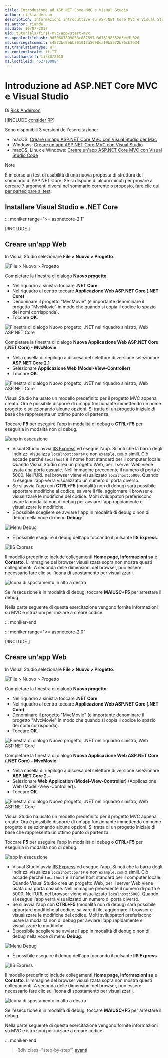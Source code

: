 ```yaml
---
title: Introduzione ad ASP.NET Core MVC e Visual Studio
author: rick-anderson
description: Informazioni introduttive su ASP.NET Core MVC e Visual Studio.
ms.author: riande
ms.date: 10/07/2017
uid: tutorials/first-mvc-app/start-mvc
ms.openlocfilehash: 9d50607899058c887597a3d73198552d3ef5b020
ms.sourcegitcommit: c4572be5ebb301013a5698caf9b5572b76cb2e34
ms.translationtype: HT
ms.contentlocale: it-IT
ms.lasthandoff: 11/30/2018
ms.locfileid: "52710088"
---
```

# <a name="get-started-with-aspnet-core-mvc-and-visual-studio"></a>Introduzione ad ASP.NET Core MVC e Visual Studio

Di [Rick Anderson](https://twitter.com/RickAndMSFT)

[!INCLUDE [consider RP](~/includes/razor.md)]

Sono disponibili 3 versioni dell'esercitazione:

* macOS: [Creare un'app ASP.NET Core MVC con Visual Studio per Mac](xref:tutorials/first-mvc-app-mac/start-mvc)
* Windows: [Creare un'app ASP.NET Core MVC con Visual Studio](xref:tutorials/first-mvc-app/start-mvc)
* macOS, Linux e Windows: [Creare un'app ASP.NET Core MVC con Visual Studio Code](xref:tutorials/first-mvc-app-xplat/start-mvc)

> [!NOTE]
> È in corso un test di usabilità di una nuova proposta di struttura del sommario di ASP.NET Core.  Se si dispone di alcuni minuti per provare a cercare 7 argomenti diversi nel sommario corrente o proposto, [fare clic qui per partecipare al test](https://dpk4xbh5.optimalworkshop.com/treejack/rps16hd5).

## <a name="install-visual-studio-and-net-core"></a>Installare Visual Studio e .NET Core

::: moniker range=">= aspnetcore-2.1"

[!INCLUDE [](~/includes/net-core-prereqs-windows.md)]

## <a name="create-a-web-app"></a>Creare un'app Web

In Visual Studio selezionare **File > Nuovo > Progetto**.

![File > Nuovo > Progetto](start-mvc/_static/alt_new_project.png)

Completare la finestra di dialogo **Nuovo progetto**:

* Nel riquadro a sinistra toccare **.NET Core**
* Nel riquadro al centro toccare **Applicazione Web ASP.NET Core (.NET Core)**
* Denominare il progetto "MvcMovie" (è importante denominare il progetto "MvcMovie" in modo che quando si copia il codice lo spazio dei nomi corrisponda).
* Toccare **OK**.

![Finestra di dialogo Nuovo progetto, .NET nel riquadro sinistro, Web ASP.NET Core ](start-mvc/_static/new_project2-21.png)

Completare la finestra di dialogo **Nuova Applicazione Web ASP.NET Core (.NET Core) - MvcMovie**:

* Nella casella di riepilogo a discesa del selettore di versione selezionare **ASP.NET Core 2.1**
* Selezionare **Applicazione Web (Model-View-Controller)**
* Toccare **OK**.

![Finestra di dialogo Nuovo progetto, .NET nel riquadro sinistro, Web ASP.NET Core ](start-mvc/_static/new_project22-21.png)

Visual Studio ha usato un modello predefinito per il progetto MVC appena creato. Ora è possibile disporre di un'app funzionante immettendo un nome progetto e selezionando alcune opzioni. Si tratta di un progetto iniziale di base che rappresenta un ottimo punto di partenza.

Toccare **F5** per eseguire l'app in modalità di debug o **CTRL+F5** per eseguirla in modalità non di debug.
<!-- These images are also used by uid: tutorials/first-mvc-app-xplat/start-mvc -->
![app in esecuzione](start-mvc/_static/1.png)

* Visual Studio avvia [IIS Express](/iis/extensions/introduction-to-iis-express/iis-express-overview) ed esegue l'app. Si noti che la barra degli indirizzi visualizza `localhost:port#` e non `example.com` o simili. Ciò accade perché `localhost` è il nome host standard per il computer locale. Quando Visual Studio crea un progetto Web, per il server Web viene usata una porta casuale. Nell'immagine precedente il numero di porta è 5000. Nell'URL nel browser viene visualizzato `localhost:5000`. Quando si esegue l'app verrà visualizzato un numero di porta diverso.
* Se si avvia l'app con **CTRL+F5** (modalità non di debug) sarà possibile apportare modifiche al codice, salvare il file, aggiornare il browser e visualizzare le modifiche del codice. Molti sviluppatori preferiscono usare la modalità non di debug per avviare l'app rapidamente e visualizzare le modifiche.
* È possibile scegliere se avviare l'app in modalità di debug o non di debug nella voce di menu **Debug**:

![Menu Debug](start-mvc/_static/debug_menu.png)

* È possibile eseguire il debug dell'app toccando il pulsante **IIS Express**.

![IIS Express](start-mvc/_static/iis_express.png)

Il modello predefinito include collegamenti **Home page, Informazioni su** e **Contatto**. L'immagine del browser visualizzata sopra non mostra questi collegamenti. A seconda delle dimensioni del browser, può essere necessario fare clic sull'icona di spostamento per visualizzarli.

![Icona di spostamento in alto a destra](start-mvc/_static/2.png)

Se l'esecuzione è in modalità di debug, toccare **MAIUSC+F5** per arrestare il debug.

Nella parte seguente di questa esercitazione vengono fornite informazioni su MVC e istruzioni per iniziare a creare codice.

::: moniker-end

::: moniker range="<= aspnetcore-2.0"

[!INCLUDE [](~/includes/net-core-prereqs.md)]

## <a name="create-a-web-app"></a>Creare un'app Web

In Visual Studio selezionare **File > Nuovo > Progetto**.

![File > Nuovo > Progetto](start-mvc/_static/alt_new_project.png)

Completare la finestra di dialogo **Nuovo progetto**:

* Nel riquadro a sinistra toccare **.NET Core**
* Nel riquadro al centro toccare **Applicazione Web ASP.NET Core (.NET Core)**
* Denominare il progetto "MvcMovie" (è importante denominare il progetto "MvcMovie" in modo che quando si copia il codice lo spazio dei nomi corrisponda).
* Toccare **OK**.

![Finestra di dialogo Nuovo progetto, .NET nel riquadro sinistro, Web ASP.NET Core ](start-mvc/_static/new_project2.png)

Completare la finestra di dialogo **Nuova Applicazione Web ASP.NET Core (.NET Core) - MvcMovie**:

* Nella casella di riepilogo a discesa del selettore di versione selezionare **ASP.NET Core 2.-**
* Selezionare **Web Application (Model-View-Controller)** (Applicazione Web (Model-View-Controller)).
* Toccare **OK**.

![Finestra di dialogo Nuovo progetto, .NET nel riquadro sinistro, Web ASP.NET Core ](start-mvc/_static/new_project22.png)

Visual Studio ha usato un modello predefinito per il progetto MVC appena creato. Ora è possibile disporre di un'app funzionante immettendo un nome progetto e selezionando alcune opzioni. Si tratta di un progetto iniziale di base che rappresenta un ottimo punto di partenza.

Toccare **F5** per eseguire l'app in modalità di debug o **CTRL+F5** per eseguirla in modalità non di debug.
<!-- These images are also used by uid: tutorials/first-mvc-app-xplat/start-mvc -->
![app in esecuzione](start-mvc/_static/1.png)

* Visual Studio avvia [IIS Express](/iis/extensions/introduction-to-iis-express/iis-express-overview) ed esegue l'app. Si noti che la barra degli indirizzi visualizza `localhost:port#` e non `example.com` o simili. Ciò accade perché `localhost` è il nome host standard per il computer locale. Quando Visual Studio crea un progetto Web, per il server Web viene usata una porta casuale. Nell'immagine precedente il numero di porta è 5000. Nell'URL nel browser viene visualizzato `localhost:5000`. Quando si esegue l'app verrà visualizzato un numero di porta diverso.
* Se si avvia l'app con **CTRL+F5** (modalità non di debug) sarà possibile apportare modifiche al codice, salvare il file, aggiornare il browser e visualizzare le modifiche del codice. Molti sviluppatori preferiscono usare la modalità non di debug per avviare l'app rapidamente e visualizzare le modifiche.
* È possibile scegliere se avviare l'app in modalità di debug o non di debug nella voce di menu **Debug**:

![Menu Debug](start-mvc/_static/debug_menu.png)

* È possibile eseguire il debug dell'app toccando il pulsante **IIS Express**.

![IIS Express](start-mvc/_static/iis_express.png)

Il modello predefinito include collegamenti **Home page, Informazioni su** e **Contatto**. L'immagine del browser visualizzata sopra non mostra questi collegamenti. A seconda delle dimensioni del browser, può essere necessario fare clic sull'icona di spostamento per visualizzarli.

![Icona di spostamento in alto a destra](start-mvc/_static/2.png)

Se l'esecuzione è in modalità di debug, toccare **MAIUSC+F5** per arrestare il debug.

Nella parte seguente di questa esercitazione vengono fornite informazioni su MVC e istruzioni per iniziare a creare codice.

::: moniker-end

> [!div class="step-by-step"]
> [avanti](adding-controller.md)  
